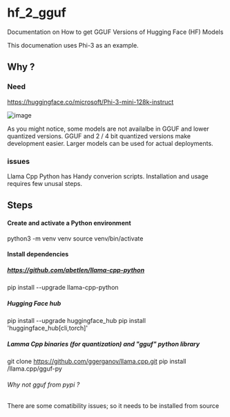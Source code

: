# hf_2_gguf
Documentation on How to get GGUF Versions of Hugging Face (HF) Models

This documenation uses Phi-3 as an example. 

## Why ? 

### Need

https://huggingface.co/microsoft/Phi-3-mini-128k-instruct 

![image](https://github.com/shamitv/hf_2_gguf/assets/8604949/80e0ca2c-edbb-4d78-8dfd-cb9b369e300c)

As you might notice, some models are not availalbe in GGUF and lower quantized versions. GGUF and 2 / 4 bit quantized versions make development easier. Larger models can be used for actual deployments. 

### issues 

  Llama Cpp Python has Handy converion scripts. Installation and usage requires few unusal steps. 

## Steps 

#### Create and activate a Python environment

python3 -m venv venv
source venv/bin/activate

#### Install dependencies 

##### https://github.com/abetlen/llama-cpp-python

pip install --upgrade llama-cpp-python

##### Hugging Face hub 

pip install --upgrade huggingface_hub 
pip install 'huggingface_hub[cli,torch]'

##### Lamma Cpp binaries (for quantization) and "gguf" python library
git clone https://github.com/ggerganov/llama.cpp.git
pip install /llama.cpp/gguf-py


###### Why not gguf from pypi ?
There are some comatibility issues; so it needs to be installed from source 
